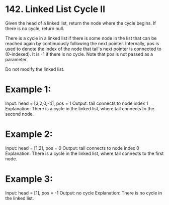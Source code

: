 # 142. Linked List Cycle II

Given the head of a linked list, return the node where the cycle begins. If there is no cycle, return null.

There is a cycle in a linked list if there is some node in the list that can be reached again by continuously following the next pointer. Internally, pos is used to denote the index of the node that tail's next pointer is connected to (0-indexed). It is -1 if there is no cycle. Note that pos is not passed as a parameter.

Do not modify the linked list.

# Example 1:

Input: head = [3,2,0,-4], pos = 1
Output: tail connects to node index 1
Explanation: There is a cycle in the linked list, where tail connects to the second node.

# Example 2:

Input: head = [1,2], pos = 0
Output: tail connects to node index 0
Explanation: There is a cycle in the linked list, where tail connects to the first node.

# Example 3:

Input: head = [1], pos = -1
Output: no cycle
Explanation: There is no cycle in the linked list.
